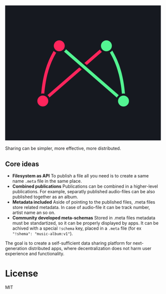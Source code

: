 ![](/banner.png)

Sharing can be simpler, more effective, more distributed.

## Core ideas
- **Filesystem as API**
To publish a file all you need is to create a same name `.meta` file in the same place.
- **Combined publications**
Publications can be combined in a higher-level publications. For example, separatly published audio-files can be also published together as an album.
- **Metadata included**
Aside of pointing to the published files, .meta files store related metadata. In case of audio-file it can be track number, artist name an so on.
- **Community developed meta-schemas**
Stored in .meta files metadata must be standartized, so it can be properly displayed by apps. It can be achived with a special `!schema` key, placed in a `.meta` file (for ex `"!shema": "music-album:v1"`).

The goal is to create a self-sufficient data sharing platform for next-generation distributed apps, where decentralization does not harm user experience and functionality.

# License
MIT

